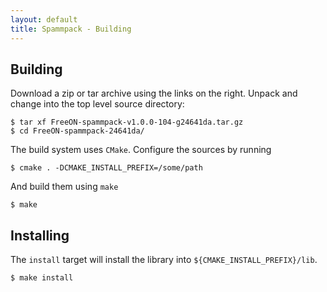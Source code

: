 ```yaml
---
layout: default
title: Spammpack - Building
---
```


Building
--------

Download a zip or tar archive using the links on the right. Unpack and change
into the top level source directory:

    $ tar xf FreeON-spammpack-v1.0.0-104-g24641da.tar.gz
    $ cd FreeON-spammpack-24641da/

The build system uses `CMake`. Configure the sources by running

    $ cmake . -DCMAKE_INSTALL_PREFIX=/some/path

And build them using `make`

    $ make

Installing
----------

The `install` target will install the library into
`${CMAKE_INSTALL_PREFIX}/lib`.

    $ make install
